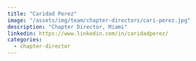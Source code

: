 ```yaml
---
title: "Caridad Perez"
image: "/assets/img/team/chapter-directors/cari-perez.jpg"
description: "Chapter Director, Miami"
linkedin: https://www.linkedin.com/in/caridadperez/
categories:
  - chapter-director
---
```

